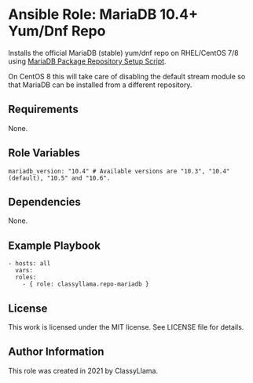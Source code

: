 # Ansible Role: MariaDB 10.4+ Yum/Dnf Repo

Installs the official MariaDB (stable) yum/dnf repo on RHEL/CentOS 7/8 using [MariaDB Package Repository Setup Script](https://mariadb.com/kb/en/mariadb-package-repository-setup-and-usage/).

On CentOS 8 this will take care of disabling the default stream module so that MariaDB can be installed from a different repository.

## Requirements

None.

## Role Variables

    mariadb_version: "10.4" # Available versions are "10.3", "10.4"(default), "10.5" and "10.6".

## Dependencies

None.

## Example Playbook

    - hosts: all
      vars:
      roles:
        - { role: classyllama.repo-mariadb }

## License

This work is licensed under the MIT license. See LICENSE file for details.

## Author Information

This role was created in 2021 by ClassyLlama.

